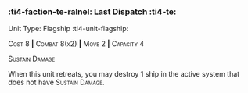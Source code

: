 ### :ti4-faction-te-ralnel: **Last Dispatch** :ti4-te:

Unit Type: Flagship :ti4-unit-flagship:

<span style="font-variant:small-caps;">Cost 8</span> __|__ <span style="font-variant:small-caps;">Combat 8(x2)</span> __|__ <span style="font-variant:small-caps;">Move 2</span> __|__ <span style="font-variant:small-caps;">Capacity 4</span>

<span style="font-variant:small-caps;">Sustain Damage</span>

When this unit retreats, you may destroy 1 ship in the active system that does not have <span style="font-variant:small-caps;">Sustain Damage</span>.

